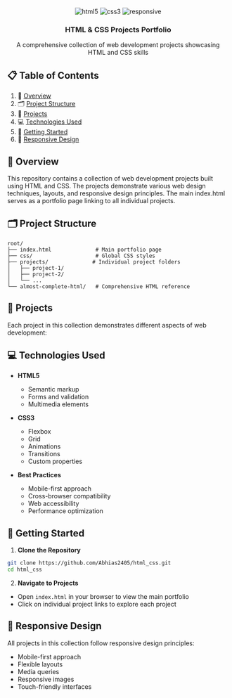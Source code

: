 ﻿<div align="center">
  <br />
  <div>
    <img src="https://img.shields.io/badge/-HTML5-black?style=for-the-badge&logoColor=white&logo=html5&color=E34F26" alt="html5" />
    <img src="https://img.shields.io/badge/-CSS3-black?style=for-the-badge&logoColor=white&logo=css3&color=1572B6" alt="css3" />
    <img src="https://img.shields.io/badge/-Responsive_Design-black?style=for-the-badge&logoColor=white&logo=googlechrome&color=4285F4" alt="responsive" />
  </div>
  <h3 align="center">HTML & CSS Projects Portfolio</h3>
  <div align="center">
    A comprehensive collection of web development projects showcasing HTML and CSS skills
  </div>
</div>

## 📋 Table of Contents
1. 🎯 [Overview](#overview)
2. 🗂️ [Project Structure](#project-structure)
3. 🎨 [Projects](#projects)
4. 💻 [Technologies Used](#technologies)
5. 🚀 [Getting Started](#getting-started)
6. 📱 [Responsive Design](#responsive)

## <a name="overview">🎯 Overview</a>
This repository contains a collection of web development projects built using HTML and CSS. The projects demonstrate various web design techniques, layouts, and responsive design principles. The main index.html serves as a portfolio page linking to all individual projects.

## <a name="project-structure">🗂️ Project Structure</a>
```plaintext
root/
├── index.html              # Main portfolio page
├── css/                    # Global CSS styles
├── projects/              # Individual project folders
│   ├── project-1/
│   ├── project-2/
│   └── ...
└── almost-complete-html/   # Comprehensive HTML reference
```

## <a name="projects">🎨 Projects</a>
Each project in this collection demonstrates different aspects of web development:

## <a name="technologies">💻 Technologies Used</a>
- **HTML5**
  - Semantic markup
  - Forms and validation
  - Multimedia elements
  
- **CSS3**
  - Flexbox
  - Grid
  - Animations
  - Transitions
  - Custom properties
  
- **Best Practices**
  - Mobile-first approach
  - Cross-browser compatibility
  - Web accessibility
  - Performance optimization

## <a name="getting-started">🚀 Getting Started</a>
1. **Clone the Repository**
```bash
git clone https://github.com/Abhias2405/html_css.git
cd html_css
```

2. **Navigate to Projects**
- Open `index.html` in your browser to view the main portfolio
- Click on individual project links to explore each project

## <a name="responsive">📱 Responsive Design</a>
All projects in this collection follow responsive design principles:
- Mobile-first approach
- Flexible layouts
- Media queries
- Responsive images
- Touch-friendly interfaces
